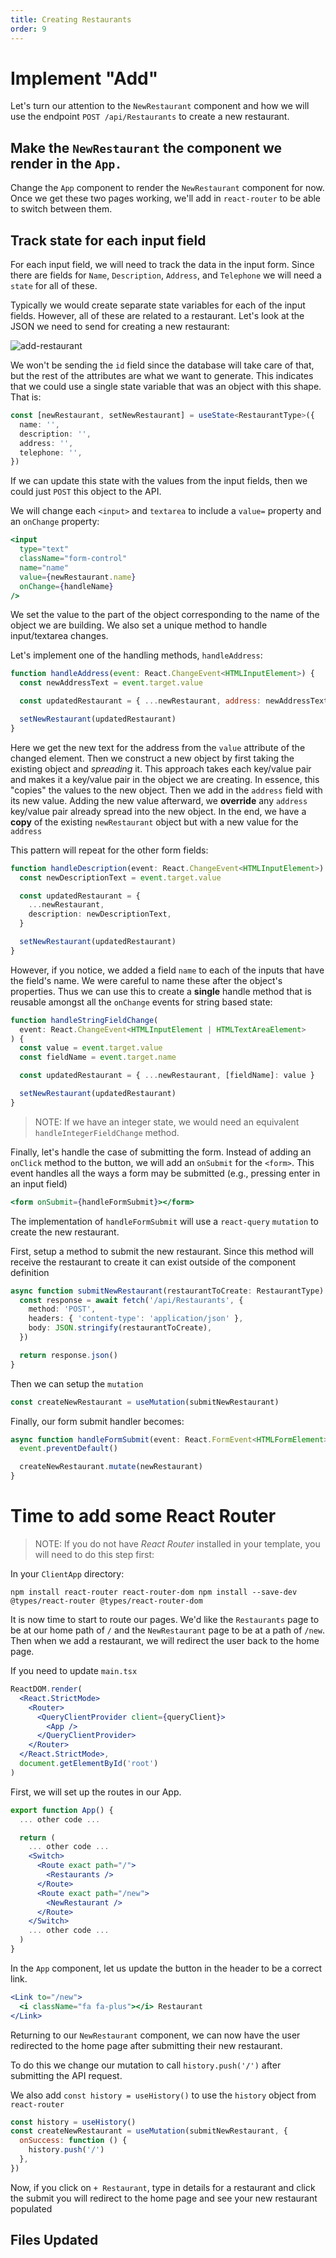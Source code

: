 ```yaml
---
title: Creating Restaurants
order: 9
---
```


# Implement "Add"

Let's turn our attention to the `NewRestaurant` component and how we will use
the endpoint `POST /api/Restaurants` to create a new restaurant.

## Make the `NewRestaurant` the component we render in the `App.`

Change the `App` component to render the `NewRestaurant` component for now. Once
we get these two pages working, we'll add in `react-router` to be able to switch
between them.

## Track state for each input field

For each input field, we will need to track the data in the input form. Since
there are fields for `Name`, `Description`, `Address`, and `Telephone` we will
need a `state` for all of these.

Typically we would create separate state variables for each of the input fields.
However, all of these are related to a restaurant. Let's look at the JSON we
need to send for creating a new restaurant:

![add-restaurant](./assets/add-restaurant.png)

We won't be sending the `id` field since the database will take care of that,
but the rest of the attributes are what we want to generate. This indicates that
we could use a single state variable that was an object with this shape. That
is:

```typescript
const [newRestaurant, setNewRestaurant] = useState<RestaurantType>({
  name: '',
  description: '',
  address: '',
  telephone: '',
})
```

If we can update this state with the values from the input fields, then we could
just `POST` this object to the API.

We will change each `<input>` and `textarea` to include a `value=` property and
an `onChange` property:

```jsx
<input
  type="text"
  className="form-control"
  name="name"
  value={newRestaurant.name}
  onChange={handleName}
/>
```

We set the value to the part of the object corresponding to the name of the
object we are building. We also set a unique method to handle input/textarea
changes.

Let's implement one of the handling methods, `handleAddress`:

```javascript
function handleAddress(event: React.ChangeEvent<HTMLInputElement>) {
  const newAddressText = event.target.value

  const updatedRestaurant = { ...newRestaurant, address: newAddressText }

  setNewRestaurant(updatedRestaurant)
}
```

Here we get the new text for the address from the `value` attribute of the
changed element. Then we construct a new object by first taking the existing
object and _spreading_ it. This approach takes each key/value pair and makes it
a key/value pair in the object we are creating. In essence, this "copies" the
values to the new object. Then we add in the `address` field with its new value.
Adding the new value afterward, we **override** any `address` key/value pair
already spread into the new object. In the end, we have a **copy** of the
existing `newRestaurant` object but with a new value for the `address`

This pattern will repeat for the other form fields:

```typescript
function handleDescription(event: React.ChangeEvent<HTMLInputElement>) {
  const newDescriptionText = event.target.value

  const updatedRestaurant = {
    ...newRestaurant,
    description: newDescriptionText,
  }

  setNewRestaurant(updatedRestaurant)
}
```

However, if you notice, we added a field `name` to each of the inputs that have
the field's name. We were careful to name these after the object's properties.
Thus we can use this to create a **single** handle method that is reusable
amongst all the `onChange` events for string based state:

```typescript
function handleStringFieldChange(
  event: React.ChangeEvent<HTMLInputElement | HTMLTextAreaElement>
) {
  const value = event.target.value
  const fieldName = event.target.name

  const updatedRestaurant = { ...newRestaurant, [fieldName]: value }

  setNewRestaurant(updatedRestaurant)
}
```

> NOTE: If we have an integer state, we would need an equivalent
> `handleIntegerFieldChange` method.

Finally, let's handle the case of submitting the form. Instead of adding an
`onClick` method to the button, we will add an `onSubmit` for the `<form>`. This
event handles all the ways a form may be submitted (e.g., pressing enter in an
input field)

```jsx
<form onSubmit={handleFormSubmit}></form>
```

The implementation of `handleFormSubmit` will use a `react-query` `mutation` to
create the new restaurant.

First, setup a method to submit the new restaurant. Since this method will
receive the restaurant to create it can exist outside of the component
definition

```typescript
async function submitNewRestaurant(restaurantToCreate: RestaurantType) {
  const response = await fetch('/api/Restaurants', {
    method: 'POST',
    headers: { 'content-type': 'application/json' },
    body: JSON.stringify(restaurantToCreate),
  })

  return response.json()
}
```

Then we can setup the `mutation`

```typescript
const createNewRestaurant = useMutation(submitNewRestaurant)
```

Finally, our form submit handler becomes:

```typescript
async function handleFormSubmit(event: React.FormEvent<HTMLFormElement>) {
  event.preventDefault()

  createNewRestaurant.mutate(newRestaurant)
}
```

# Time to add some React Router

> NOTE: If you do not have _React Router_ installed in your template, you will
> need to do this step first:

In your `ClientApp` directory:

```
npm install react-router react-router-dom npm install --save-dev
@types/react-router @types/react-router-dom
```

It is now time to start to route our pages. We'd like the `Restaurants` page to
be at our home path of `/` and the `NewRestaurant` page to be at a path of
`/new`. Then when we add a restaurant, we will redirect the user back to the
home page.

If you need to update `main.tsx`

```jsx
ReactDOM.render(
  <React.StrictMode>
    <Router>
      <QueryClientProvider client={queryClient}>
        <App />
      </QueryClientProvider>
    </Router>
  </React.StrictMode>,
  document.getElementById('root')
)
```

First, we will set up the routes in our App.

```jsx
export function App() {
  ... other code ...

  return (
    ... other code ...
    <Switch>
      <Route exact path="/">
        <Restaurants />
      </Route>
      <Route exact path="/new">
        <NewRestaurant />
      </Route>
    </Switch>
    ... other code ...
  )
}
```

In the `App` component, let us update the button in the header to be a correct
link.

```jsx
<Link to="/new">
  <i className="fa fa-plus"></i> Restaurant
</Link>
```

Returning to our `NewRestaurant` component, we can now have the user redirected
to the home page after submitting their new restaurant.

To do this we change our mutation to call `history.push('/')` after submitting
the API request.

We also add `const history = useHistory()` to use the `history` object from
`react-router`

```javascript
const history = useHistory()
const createNewRestaurant = useMutation(submitNewRestaurant, {
  onSuccess: function () {
    history.push('/')
  },
})
```

Now, if you click on `+ Restaurant`, type in details for a restaurant and click
the submit you will redirect to the home page and see your new restaurant
populated

## Files Updated

<!-- Makes NewRestaurant page function and introduces some basic routing -->
<GithubCommitViewer repo="suncoast-devs/TacoTuesday" commit="47776727f139c359a66b5a3d71db53c2bfe13d1c"/>
